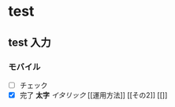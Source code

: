 # test

## test 入力

### モバイル

- [ ] チェック
- [x] 完了
      **太字**
      _イタリック_
      [[運用方法]]
      [[その2]]
      [[]]
